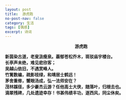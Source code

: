 ```yaml
---
layout: post
title:  游虎跑
no-post-nav: false
category: 生活
tags: [偶感]
excerpt: 诗词
---
```


**<center>游虎跑</center>**

**新茵染古道，老叟汲瘦泉。蓊郁苍松乔木，斑驳庙宇楼台。**  
**长亭声未绝，难见悲欣客；**  
**吴越山依旧，不遇赏峰人。**  
**竹篱数编，疏影枝绿，和靖居士鹤远！**  
**茅舍重修，蟹眼汤成，弘一法师安在？**  
**茂林蹊径，多少豪杰云游？任他高士大侠，随落叶，归根去也。**  
**滴翠残碑，几处遗迹幸存！书甚伟绩丰功，逐西风，同尘休矣。**
